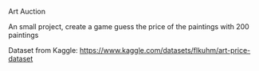 Art Auction

An small project, create a game guess the price of the paintings with 200 paintings

Dataset from Kaggle: https://www.kaggle.com/datasets/flkuhm/art-price-dataset
